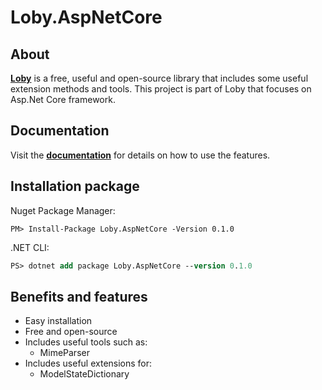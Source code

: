 # Loby.AspNetCore

## About

**[Loby](https://github.com/mojtabanabavi/Loby)** is a free, useful and open-source library that includes some useful extension methods and tools. This project is part of Loby that focuses on Asp.Net Core framework.

## Documentation

Visit the **[documentation](https://github.com/mojtabanabavi/loby.AspNetCore/wiki)** for details on how to use the features.

## Installation package

Nuget Package Manager:
```shell
PM> Install-Package Loby.AspNetCore -Version 0.1.0
```
.NET CLI:
```ps
PS> dotnet add package Loby.AspNetCore --version 0.1.0
```

## Benefits and features

* Easy installation
* Free and open-source
* Includes useful tools such as:
    * MimeParser
* Includes useful extensions for:
    * ModelStateDictionary
